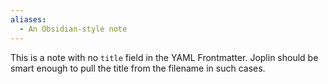 ```yaml
---
aliases:
  - An Obsidian-style note
---
```


This is a note with no `title` field in the YAML Frontmatter.
Joplin should be smart enough to pull the title from the filename in such cases.
